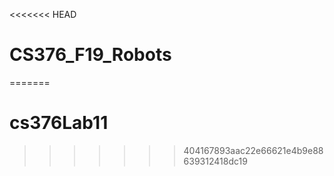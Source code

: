 <<<<<<< HEAD
# CS376_F19_Robots
=======
# cs376Lab11
>>>>>>> 404167893aac22e66621e4b9e88639312418dc19
